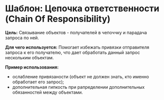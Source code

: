 Шаблон: Цепочка ответственности (Chain Of Responsibility)
=======================================================================================================
**Цель:**
Связывание объектов - получателей в чепоччку и парадача запроса по ней.

**Для чего используется:**
Помогает избежать привязки отправителя запроса к его получателю, что дает обработать данный запрос нескольким объектам.

**Пример использования:**
- ослабление привязаности (объект не должен знать, кто именно обработает его запрос);
- дополнительная гипкость при рапределении дополнительных обязанностей между объектами.
